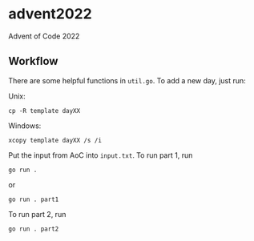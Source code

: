 # advent2022

Advent of Code 2022

## Workflow

There are some helpful functions in `util.go`. To add a new day, just run:

Unix:

```
cp -R template dayXX
```

Windows:

```
xcopy template dayXX /s /i
```

Put the input from AoC into `input.txt`. To run part 1, run

```
go run .
```

or

```
go run . part1
```

To run part 2, run

```
go run . part2
```
